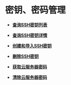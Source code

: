 # 密钥、密码管理<a name="ZH-CN_TOPIC_0020212675"></a>

-   **[查询SSH密钥列表](查询SSH密钥列表.md)**  

-   **[查询SSH密钥详情](查询SSH密钥详情.md)**  

-   **[创建和导入SSH密钥](创建和导入SSH密钥.md)**  

-   **[删除SSH密钥](删除SSH密钥.md)**  

-   **[获取云服务器密码](获取云服务器密码（OpenStack原生）.md)**  

-   **[清除云服务器密码](清除云服务器密码（OpenStack原生）.md)**  


